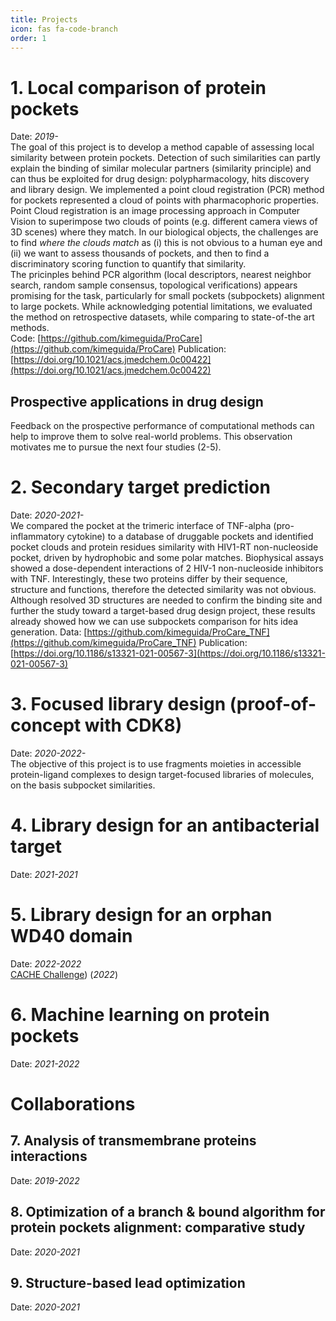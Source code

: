 ```yaml
---
title: Projects
icon: fas fa-code-branch
order: 1
---
```






# 1. Local comparison of protein pockets
Date: *2019-*<br>
The goal of this project is to develop a method capable of assessing local similarity between protein pockets.
Detection of such similarities can partly explain the binding of similar molecular partners (similarity principle) and can thus be exploited for drug design: polypharmacology, hits discovery and library design. We implemented a point cloud registration (PCR) method for pockets represented a cloud of points with pharmacophoric properties. Point Cloud registration is an image processing approach in Computer Vision to superimpose two clouds of points (e.g. different camera views of 3D scenes) where they match. In our biological objects, the challenges are to find *where the clouds match* as (i) this is not obvious to a human eye and (ii) we want to assess thousands of pockets, and then to find a discriminatory scoring function to quantify that similarity. <br>
The pricinples behind PCR algorithm (local descriptors, nearest neighbor search, random sample consensus, topological verifications) appears promising for the task, particularly for small pockets (subpockets) alignment to large pockets. While acknowledging potential limitations, we evaluated the method on retrospective datasets, while comparing to state-of-the art methods. <br>
Code: [https://github.com/kimeguida/ProCare](https://github.com/kimeguida/ProCare)
Publication: [https://doi.org/10.1021/acs.jmedchem.0c00422](https://doi.org/10.1021/acs.jmedchem.0c00422)

## Prospective applications in drug design
Feedback on the prospective performance of computational methods can help to improve them to solve real-world problems. This observation motivates me to pursue the next four studies (2-5).

# 2. Secondary target prediction
Date: *2020-2021-*<br>
We compared the pocket at the trimeric interface of TNF-alpha (pro-inflammatory cytokine) to a database of druggable pockets and identified pocket clouds and protein residues similarity with HIV1-RT non-nucleoside pocket, driven by hydrophobic and some polar matches. Biophysical assays showed a dose-dependent interactions of 2 HIV-1 non-nucleoside inhibitors with TNF. Interestingly, these two proteins differ by their sequence, structure and functions, therefore the detected similarity was not obvious. Although resolved 3D structures are needed to confirm the binding site and further the study toward a target-based drug design project, these results already showed how we can use subpockets comparison for hits idea generation.
Data: [https://github.com/kimeguida/ProCare_TNF](https://github.com/kimeguida/ProCare_TNF)
Publication: [https://doi.org/10.1186/s13321-021-00567-3](https://doi.org/10.1186/s13321-021-00567-3)


# 3. Focused library design (proof-of-concept with CDK8)
Date: *2020-2022-*<br>
The objective of this project is to use fragments moieties in accessible protein-ligand complexes to design target-focused libraries of molecules, on the basis subpocket similarities. <br>


# 4. Library design for an antibacterial target
Date: *2021-2021*<br>


# 5. Library design for an orphan WD40 domain
Date: *2022-2022*<br>
[CACHE Challenge](https://cache-challenge.org/competitions/challenge-1)) (*2022*) <br>


# 6. Machine learning on protein pockets
Date: *2021-2022*<br>


# Collaborations

## 7. Analysis of transmembrane proteins interactions
Date: *2019-2022*<br>


## 8. Optimization of a branch & bound algorithm for protein pockets alignment: comparative study 
Date: *2020-2021*<br>


## 9. Structure-based lead optimization
Date: *2020-2021*<br>



